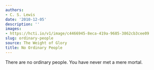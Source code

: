 ```yaml
---
authors:
- C. S. Lewis
date: '2010-12-05'
description: ''
images:
- https://hcti.io/v1/image/c4466945-8eca-419a-9685-3862cb3cee09
slug: ordinary-people
source: The Weight of Glory
title: No Ordinary People
---
```


There are no ordinary people. You have never met a mere mortal.
